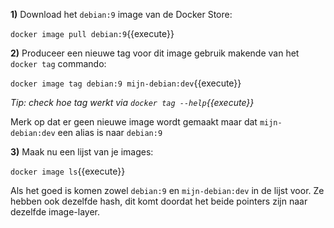 **1)** Download het `debian:9` image van de Docker Store:

`docker image pull debian:9`{{execute}}

**2)** Produceer een nieuwe tag voor dit image gebruik makende van het `docker tag` commando:

`docker image tag debian:9 mijn-debian:dev`{{execute}}

*Tip: check hoe tag werkt via `docker tag --help`{{execute}}*

Merk op dat er geen nieuwe image wordt gemaakt maar dat `mijn-debian:dev` een alias is naar `debian:9`

**3)** Maak nu een lijst van je images:

`docker image ls`{{execute}}

Als het goed is komen zowel `debian:9` en `mijn-debian:dev` in de lijst voor. Ze hebben ook dezelfde hash, dit komt doordat het beide pointers zijn naar dezelfde image-layer.
